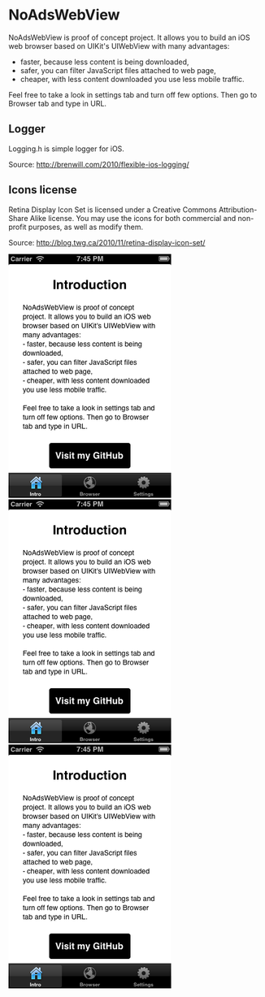 
NoAdsWebView
=

NoAdsWebView is proof of concept project. It allows you to build an iOS web browser based on UIKit's UIWebView with many advantages:
- faster, because less content is being downloaded,
- safer, you can filter JavaScript files attached to web page,
- cheaper, with less content downloaded you use less mobile traffic.

Feel free to take a look in settings tab and turn off few options. Then go to Browser tab and type in URL.

Logger
-
Logging.h is simple logger for iOS.

Source:
http://brenwill.com/2010/flexible-ios-logging/

Icons license
-
Retina Display Icon Set is licensed under a Creative Commons Attribution-Share Alike license. You may use the icons for both commercial and non-profit purposes, as well as modify them.

Source:
http://blog.twg.ca/2010/11/retina-display-icon-set/

![Alt text](/github/intro.png "Intro screen")
![Alt text](/github/intro.png "Browser screen")
![Alt text](/github/intro.png "Settings screen")

